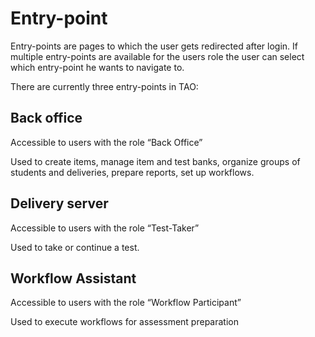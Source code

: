 <!--
parent: 'Documentation for core components'
created_at: '2014-05-27 12:17:39'
updated_at: '2014-05-27 12:17:39'
authors:
    - 'Joel Bout'
tags:
    - 'Documentation for core components'
-->

Entry-point
===========

Entry-points are pages to which the user gets redirected after login. If multiple entry-points are available for the users role the user can select which entry-point he wants to navigate to.

There are currently three entry-points in TAO:

Back office
----------

Accessible to users with the role “Back Office”

Used to create items, manage item and test banks, organize groups of students and deliveries, prepare reports, set up workflows.

Delivery server
---------------

Accessible to users with the role “Test-Taker”

Used to take or continue a test.

Workflow Assistant
------------------

Accessible to users with the role “Workflow Participant”

Used to execute workflows for assessment preparation


